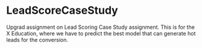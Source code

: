 # LeadScoreCaseStudy
Upgrad assignment on Lead Scoring Case Study assignment. This is for the X Education, where we have to predict the best model that can generate hot leads for the conversion. 
